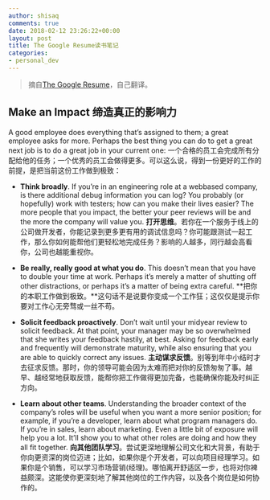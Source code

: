 ```yaml
---
author: shisaq
comments: true
date: 2018-02-12 23:26:22+00:00
layout: post
title: The Google Resume读书笔记
categories:
- personal_dev
---
```


> 摘自[The Google Resume](https://www.uop.edu.jo/download/research/members/495_1887_llll.pdf)，自己翻译。

## Make an Impact 缔造真正的影响力

A good employee does everything that’s assigned to them; a great employee asks for more. Perhaps the best thing you can do to get a great next job is to do a great job in your current one: 一个合格的员工会完成所有分配给他的任务；一个优秀的员工会做得更多。可以这么说，得到一份更好的工作的前提，是把当前这份工作做到极致：

* **Think broadly**. If you’re in an engineering role at a webbased company, is there additional debug information you can log? You probably (or hopefully) work with testers; how can you make their lives easier? The more people that you impact, the better your peer reviews will be and the more the company will value you. **打开思维**。若你在一个服务于线上的公司做开发者，你能记录到更多更有用的调试信息吗？你可能跟测试一起工作，那么你如何能帮他们更轻松地完成任务？影响的人越多，同行越会高看你，公司也越能重视你。

* **Be really, really good at what you do**. This doesn’t mean that you have to double your time at work. Perhaps it’s merely a matter of shutting off other distractions, or perhaps it’s a matter of being extra careful. **把你的本职工作做到极致。**这句话不是说要你变成一个工作狂；这仅仅是提示你要对工作心无旁骛或一丝不苟。

* **Solicit feedback proactively**. Don’t wait until your midyear review to solicit feedback. At that point, your manager may be so overwhelmed that she writes your feedback hastily, at best. Asking for feedback early and frequently will demonstrate maturity, while also ensuring that you are able to quickly correct any issues. **主动谋求反馈**。别等到年中小结时才去征求反馈。那时，你的领导可能会因为太难而把对你的反馈匆匆了事。越早、越经常地获取反馈，能帮你把工作做得更加完备，也能确保你能及时纠正方向。

* **Learn about other teams**. Understanding the broader context of the company’s roles will be useful when you want a more senior position; for example, if you’re a developer, learn about what program managers do. If you’re in sales, learn about marketing. Even a little bit of exposure will help you a lot. It’ll show you to what other roles are doing and how they all fit together. **向其他团队学习**。尝试更深地理解公司文化和大背景，有助于你向更资深的岗位迈进；比如，如果你是个开发者，可以向项目经理学习。如果你是个销售，可以学习市场营销(经理)。哪怕离开舒适区一步，也将对你裨益颇深。这能使你更深刻地了解其他岗位的工作内容，以及各个岗位是如何协作的。
